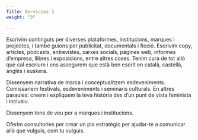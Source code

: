 ```yaml
---
Title: Servicios 3
weight: "3"

---
```

Escrivim continguts per diverses plataformes, institucions, marques i projectes, i també guions per publicitat, documentals i ficció. Escrivim copy, articles, pòdcasts, entrevistes, xarxes socials, pàgines web, informes d’empresa, llibres i exposicions, entre altres coses. Tenim cura de tot allò que cal escriure i ens assegurem que està ben escrit en català, castellà, anglès i euskera.

Dissenyem narrativa de marca i conceptualitzem esdeveniments. Comissariem festivals, esdeveniments i seminaris culturals. En altres paraules: creem i expliquem la teva història des d’un punt de vista feminista i inclusiu.

Dissenyem tons de veu per a marques i institucions. 

Oferim consultories per crear un pla estratègic per ajudar-te a comunicar allò que vulguis, com tu vulguis.